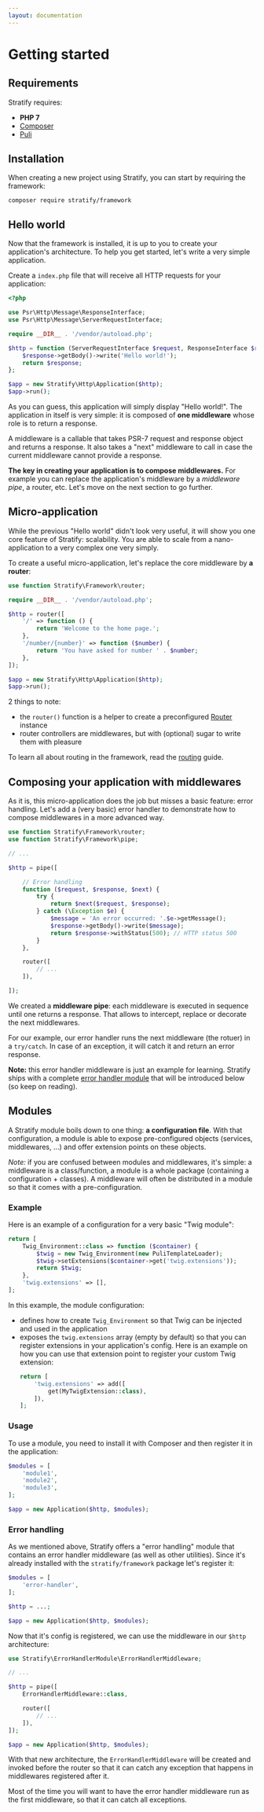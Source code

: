 ```yaml
---
layout: documentation
---
```


# Getting started

## Requirements

Stratify requires:

- **PHP 7**
- [Composer](https://getcomposer.org/doc/00-intro.md)
- [Puli](http://docs.puli.io/en/latest/installation.html#installing-the-puli-cli)

## Installation

When creating a new project using Stratify, you can start by requiring the framework:

```
composer require stratify/framework
```

## Hello world

Now that the framework is installed, it is up to you to create your application's architecture. To help you get started, let's write a very simple application.

Create a `index.php` file that will receive all HTTP requests for your application:

```php
<?php

use Psr\Http\Message\ResponseInterface;
use Psr\Http\Message\ServerRequestInterface;

require __DIR__ . '/vendor/autoload.php';

$http = function (ServerRequestInterface $request, ResponseInterface $response, callable $next) {
    $response->getBody()->write('Hello world!');
    return $response;
};

$app = new Stratify\Http\Application($http);
$app->run();
```

As you can guess, this application will simply display "Hello world!". The application in itself is very simple: it is composed of **one middleware** whose role is to return a response.

A middleware is a callable that takes PSR-7 request and response object and returns a response. It also takes a "next" middleware to call in case the current middleware cannot provide a response.

**The key in creating your application is to compose middlewares.** For example you can replace the application's middleware by a *middleware pipe*, a router, etc. Let's move on the next section to go further.

## Micro-application

While the previous "Hello world" didn't look very useful, it will show you one core feature of Stratify: scalability. You are able to scale from a nano-application to a very complex one very simply.

To create a useful micro-application, let's replace the core middleware by **a router**:

```php
use function Stratify\Framework\router;

require __DIR__ . '/vendor/autoload.php';

$http = router([
    '/' => function () {
        return 'Welcome to the home page.';
    },
    '/number/{number}' => function ($number) {
        return 'You have asked for number ' . $number;
    },
]);

$app = new Stratify\Http\Application($http);
$app->run();
```

2 things to note:

- the `router()` function is a helper to create a preconfigured [Router](../component/router.md) instance
- router controllers are middlewares, but with (optional) sugar to write them with pleasure

To learn all about routing in the framework, read the [routing](routing.md) guide.

## Composing your application with middlewares

As it is, this micro-application does the job but misses a basic feature: error handling. Let's add a (very basic) error handler to demonstrate how to compose middlewares in a more advanced way.

```php
use function Stratify\Framework\router;
use function Stratify\Framework\pipe;

// ...

$http = pipe([

    // Error handling
    function ($request, $response, $next) {
        try {
            return $next($request, $response);
        } catch (\Exception $e) {
            $message = 'An error occurred: '.$e->getMessage();
            $response->getBody()->write($message);
            return $response->withStatus(500); // HTTP status 500
        }
    },

    router([
        // ...
    ]),

]);
```

We created a **middleware pipe**: each middleware is executed in sequence until one returns a response. That allows to intercept, replace or decorate the next middlewares.

For our example, our error handler runs the next middleware (the rotuer) in a `try/catch`. In case of an exception, it will catch it and return an error response.

**Note:** this error handler middleware is just an example for learning. Stratify ships with a complete [error handler module](error-handling.md) that will be introduced below (so keep on reading).

## Modules

A Stratify module boils down to one thing: **a configuration file**. With that configuration, a module is able to expose pre-configured objects (services, middlewares, …) and offer extension points on these objects.

*Note:* if you are confused between modules and middlewares, it's simple: a middleware is a class/function, a module is a whole package (containing a configuration + classes). A middleware will often be distributed in a module so that it comes with a pre-configuration.

### Example

Here is an example of a configuration for a very basic "Twig module":

```php
return [
    Twig_Environment::class => function ($container) {
        $twig = new Twig_Environment(new PuliTemplateLoader);
        $twig->setExtensions($container->get('twig.extensions'));
        return $twig;
    },
    'twig.extensions' => [],
];
```

In this example, the module configuration:

- defines how to create `Twig_Environment` so that Twig can be injected and used in the application
- exposes the `twig.extensions` array (empty by default) so that you can register extensions in your application's config. Here is an example on how you can use that extension point to register your custom Twig extension:
    ```php
    return [
        'twig.extensions' => add([
            get(MyTwigExtension::class),
        ]),
    ];
    ```

### Usage

To use a module, you need to install it with Composer and then register it in the application:

```php
$modules = [
    'module1',
    'module2',
    'module3',
];

$app = new Application($http, $modules);
```

### Error handling

As we mentioned above, Stratify offers a "error handling" module that contains an error handler middleware (as well as other utilities). Since it's already installed with the `stratify/framework` package let's register it:

```php
$modules = [
    'error-handler',
];

$http = ...;

$app = new Application($http, $modules);
```

Now that it's config is registered, we can use the middleware in our `$http` architecture:

```php
use Stratify\ErrorHandlerModule\ErrorHandlerMiddleware;

// ...

$http = pipe([
    ErrorHandlerMiddleware::class,

    router([
        // ...
    ]),
]);

$app = new Application($http, $modules);
```

With that new architecture, the `ErrorHandlerMiddleware` will be created and invoked before the router so that it can catch any exception that happens in middlewares registered after it.

Most of the time you will want to have the error handler middleware run as the first middleware, so that it can catch all exceptions.
